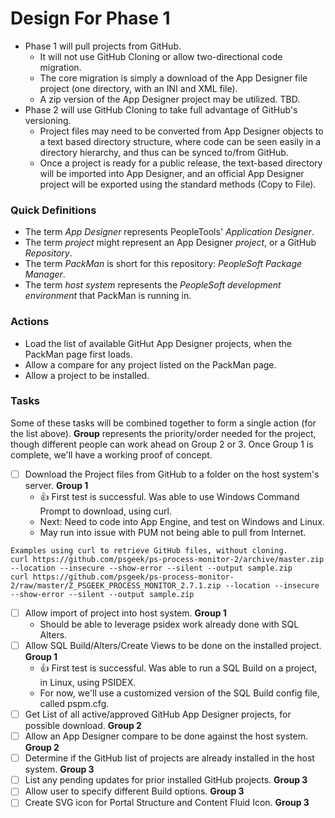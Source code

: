 # Design For Phase 1
* Phase 1 will pull projects from GitHub.  
  - It will not use GitHub Cloning or allow two-directional code migration.
  - The core migration is simply a download of the App Designer file project (one directory, with an INI and XML file).
  - A zip version of the App Designer project may be utilized.  TBD.
* Phase 2 will use GitHub Cloning to take full advantage of GitHub's versioning.  
  - Project files may need to be converted from App Designer objects to a text based directory structure, where code can be seen easily in a directory hierarchy, and thus can be synced to/from GitHub.
  - Once a project is ready for a public release, the text-based directory will be imported into App Designer, and an official App Designer project will be exported using the standard methods (Copy to File).
### Quick Definitions
* The term *App Designer* represents PeopleTools' *Application Designer*.
* The term *project* might represent an App Designer *project*, or a GitHub *Repository*.
* The term *PackMan* is short for this repository: *PeopleSoft Package Manager*.
* The term *host system* represents the *PeopleSoft development environment* that PackMan is running in.
### Actions
* Load the list of available GitHut App Designer projects, when the PackMan page first loads.
* Allow a compare for any project listed on the PackMan page.
* Allow a project to be installed.
### Tasks
Some of these tasks will be combined together to form a single action (for the list above).  **Group** represents the priority/order needed for the project, though different people can work ahead on Group 2 or 3.  Once Group 1 is complete, we'll have a working proof of concept.
* [ ] Download the Project files from GitHub to a folder on the host system's server. **Group 1**
  - :+1: First test is successful.  Was able to use Windows Command Prompt to download, using curl.
  - Next: Need to code into App Engine, and test on Windows and Linux.
  - May run into issue with PUM not being able to pull from Internet.
```
Examples using curl to retrieve GitHub files, without cloning.
curl https://github.com/psgeek/ps-process-monitor-2/archive/master.zip --location --insecure --show-error --silent --output sample.zip
curl https://github.com/psgeek/ps-process-monitor-2/raw/master/Z_PSGEEK_PROCESS_MONITOR_2.7.1.zip --location --insecure --show-error --silent --output sample.zip
```
* [ ] Allow import of project into host system. **Group 1**
  - Should be able to leverage psidex work already done with SQL Alters.
* [ ] Allow SQL Build/Alters/Create Views to be done on the installed project. **Group 1**
  - :+1: First test is successful.  Was able to run a SQL Build on a project, in Linux, using PSIDEX.
  - For now, we'll use a customized version of the SQL Build config file, called pspm.cfg.
* [ ] Get List of all active/approved GitHub App Designer projects, for possible download. **Group 2**
* [ ] Allow an App Designer compare to be done against the host system. **Group 2**
* [ ] Determine if the GitHub list of projects are already installed in the host system. **Group 3**
* [ ] List any pending updates for prior installed GitHub projects. **Group 3**
* [ ] Allow user to specify different Build options. **Group 3**
* [ ] Create SVG icon for Portal Structure and Content Fluid Icon. **Group 3**

